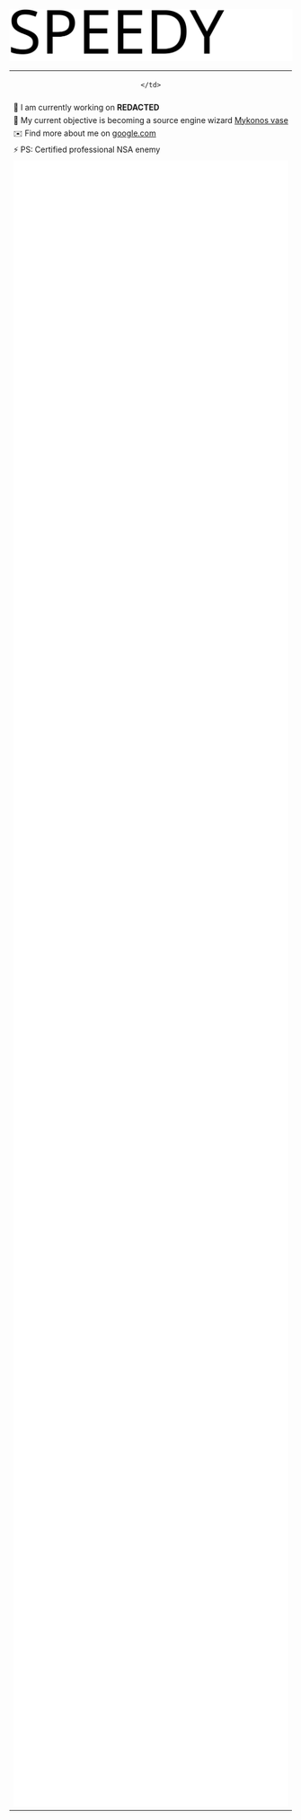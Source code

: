 <img src="/bitmap2.svg">
<table>
  <tr>
    <td align=center>

    </td>
  </tr>
  <tr>
    <td>
      
  </td>
</tr>
<tr>
  <td>🔭 I am currently working on <b>REDACTED</b> </td>
</tr>
<tr>
  <td>🌱 My current objective is becoming a source engine wizard <a href=https://github.com/perilouswithadollarsign/cstrike15_src>Mykonos vase</a></td>
</tr>
<tr>
  <td>✉️ Find more about me on <a href=https://www.fbi.gov/wanted>google.com</a></td>
</tr>
<tr>
  <td>⚡ PS: Certified professional NSA enemy</td>
</tr>
<tr>
  <td>
    <img src="/github-metrics.svg" alt="Metrics" width="100%">
  </td>
</tr>
</table>
